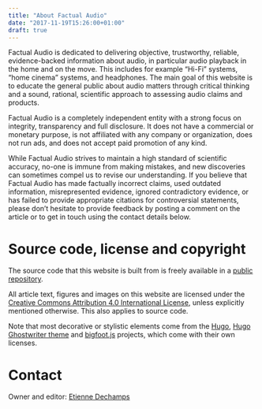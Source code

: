 ```yaml
---
title: "About Factual Audio"
date: "2017-11-19T15:26:00+01:00"
draft: true
---
```


Factual Audio is dedicated to delivering objective, trustworthy, reliable, evidence-backed information about audio, in particular audio playback in the home and on the move. This includes for example “Hi-Fi” systems, “home cinema” systems, and headphones. The main goal of this website is to educate the general public about audio matters through critical thinking and a sound, rational, scientific approach to assessing audio claims and products.

Factual Audio is a completely independent entity with a strong focus on integrity, transparency and full disclosure. It does not have a commercial or monetary purpose, is not affiliated with any company or organization, does not run ads, and does not accept paid promotion of any kind.

While Factual Audio strives to maintain a high standard of scientific accuracy, no-one is immune from making mistakes, and new discoveries can sometimes compel us to revise our understanding. If you believe that Factual Audio has made factually incorrect claims, used outdated information, misrepresented evidence, ignored contradictory evidence, or has failed to provide appropriate citations for controversial statements, please don’t hesitate to provide feedback by posting a comment on the article or to get in touch using the contact details below.

# Source code, license and copyright

The source code that this website is built from is freely available in a [public repository][].

All article text, figures and images on this website are licensed under the [Creative Commons Attribution 4.0 International License][cc], unless explicitly mentioned otherwise. This also applies to source code.

Note that most decorative or stylistic elements come from the [Hugo][], [Hugo Ghostwriter theme][] and [bigfoot.js][] projects, which come with their own licenses.

# Contact

Owner and editor: [Etienne Dechamps](mailto:etienne@edechamps.fr)

[bigfoot.js]: http://www.bigfootjs.com/

[cc]: https://creativecommons.org/licenses/by/4.0/

[hugo]: https://gohugo.io/

[hugo ghostwriter theme]: https://github.com/roryg/ghostwriter

[public repository]: https://github.com/factualaudio/factualaudio
